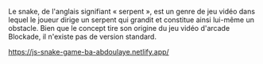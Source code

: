 
Le snake, de l'anglais signifiant « serpent », est un genre de jeu vidéo dans lequel le joueur dirige un serpent qui grandit et constitue ainsi lui-même un obstacle. Bien que le concept tire son origine du jeu vidéo d'arcade Blockade, il n'existe pas de version standard.

https://js-snake-game-ba-abdoulaye.netlify.app/
